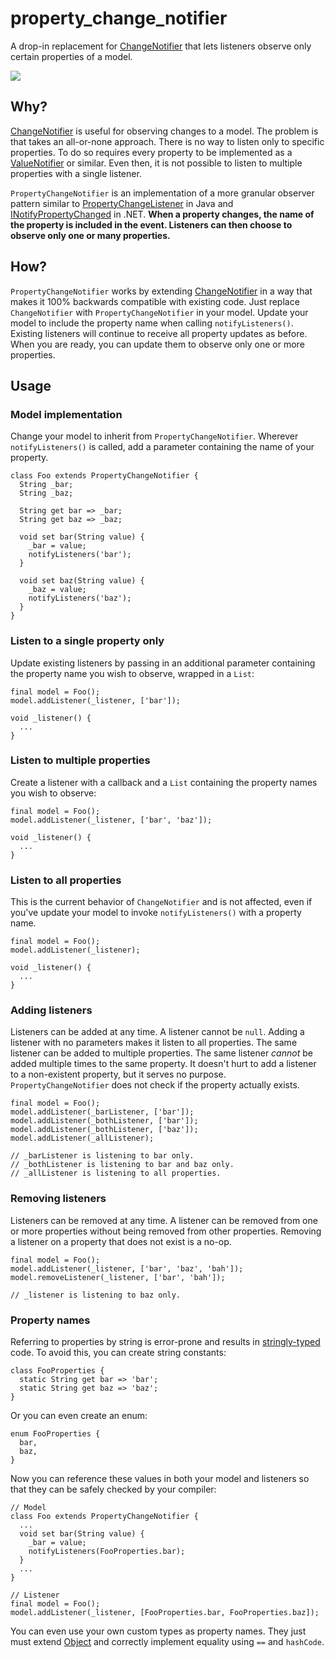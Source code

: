 # property_change_notifier

A drop-in replacement for [ChangeNotifier](https://api.flutter.dev/flutter/foundation/ChangeNotifier-class.html) that lets listeners observe only certain properties of a model.

![](/Users/martin/Projects/property_change_notifier/screenshot.png)

## Why?

[ChangeNotifier](https://api.flutter.dev/flutter/foundation/ChangeNotifier-class.html) is useful for observing changes to a model. The problem is that takes an all-or-none approach. There is no way to listen only to specific properties. To do so requires every property to be implemented as a [ValueNotifier](https://api.flutter.dev/flutter/foundation/ValueNotifier-class.html) or similar. Even then, it is not possible to listen to multiple properties with a single listener.

`PropertyChangeNotifier` is an implementation of a more granular observer pattern similar to [PropertyChangeListener](https://docs.oracle.com/javase/7/docs/api/java/beans/PropertyChangeListener.html) in Java and [INotifyPropertyChanged](https://docs.microsoft.com/en-us/dotnet/api/system.componentmodel.inotifypropertychanged.propertychanged?view=netframework-4.8) in .NET. **When a property changes, the name of the property is included in the event. Listeners can then choose to observe only one or many properties.**

## How?

`PropertyChangeNotifier` works by extending [ChangeNotifier](https://api.flutter.dev/flutter/foundation/ChangeNotifier-class.html) in a way that makes it 100% backwards compatible with existing code. Just replace `ChangeNotifier` with `PropertyChangeNotifier` in your model. Update your model to include the property name when calling `notifyListeners()`. Existing listeners will continue to receive all property updates as before. When you are ready, you can update them to observe only one or more properties.

## Usage

### Model implementation
Change your model to inherit from `PropertyChangeNotifier`. Wherever `notifyListeners()` is called, add a parameter containing the name of your property.

```
class Foo extends PropertyChangeNotifier {
  String _bar;
  String _baz;

  String get bar => _bar;
  String get baz => _baz;

  void set bar(String value) {
    _bar = value;
    notifyListeners('bar');
  }

  void set baz(String value) {
    _baz = value;
    notifyListeners('baz');
  }
}
```

### Listen to a single property only
Update existing listeners by passing in an additional parameter containing the property name you wish to observe, wrapped in a `List`:

```
final model = Foo();
model.addListener(_listener, ['bar']);

void _listener() {
  ...
}

```

### Listen to multiple properties
Create a listener with a callback and a `List` containing the property names you wish to observe:

```
final model = Foo();
model.addListener(_listener, ['bar', 'baz']);

void _listener() {
  ...
}

```

### Listen to all properties
This is the current behavior of `ChangeNotifier` and is not affected, even if you've update your model to invoke `notifyListeners()` with a property name.

```
final model = Foo();
model.addListener(_listener);

void _listener() {
  ...
}

```

### Adding listeners
Listeners can be added at any time. A listener cannot be `null`. Adding a listener with no parameters makes it listen to all properties. The same listener can be added to multiple properties. The same listener *cannot* be added multiple times to the same property. It doesn't hurt to add a listener to a non-existent property, but it serves no purpose. `PropertyChangeNotifier` does not check if the property actually exists. 

```
final model = Foo();
model.addListener(_barListener, ['bar']);
model.addListener(_bothListener, ['bar']);
model.addListener(_bothListener, ['baz']);
model.addListener(_allListener);

// _barListener is listening to bar only.
// _bothListener is listening to bar and baz only.
// _allListener is listening to all properties.

```

### Removing listeners
Listeners can be removed at any time. A listener can be removed from one or more properties without being removed from other properties. Removing a listener on a property that does not exist is a no-op.

```
final model = Foo();
model.addListener(_listener, ['bar', 'baz', 'bah']);
model.removeListener(_listener, ['bar', 'bah']);

// _listener is listening to baz only.

```

### Property names

Referring to properties by string is error-prone and results in [stringly-typed](https://www.techopedia.com/definition/31876/stringly-typed) code. To avoid this, you can create string constants:

```
class FooProperties {
  static String get bar => 'bar';
  static String get baz => 'baz';
}
```

Or you can even create an enum:

```
enum FooProperties {
  bar,
  baz,
}
```

Now you can reference these values in both your model and listeners so that they can be safely checked by your compiler:

```
// Model
class Foo extends PropertyChangeNotifier {
  ...
  void set bar(String value) {
    _bar = value;
    notifyListeners(FooProperties.bar);
  }
  ...
}

// Listener
final model = Foo();
model.addListener(_listener, [FooProperties.bar, FooProperties.baz]);
```

You can even use your own custom types as property names. They just must extend [Object](https://api.dartlang.org/stable/2.4.0/dart-core/Object-class.html) and correctly implement equality using ``==`` and ``hashCode``.